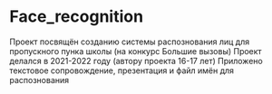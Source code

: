 # Face_recognition
Проект посвящён созданию системы распознования лиц для пропускного пунка школы (на конкурс Большие вызовы)
Проект делался в 2021-2022 году (автору проекта 16-17 лет)
Приложено текстовое сопровождение, презентация и файл имён для распознования
